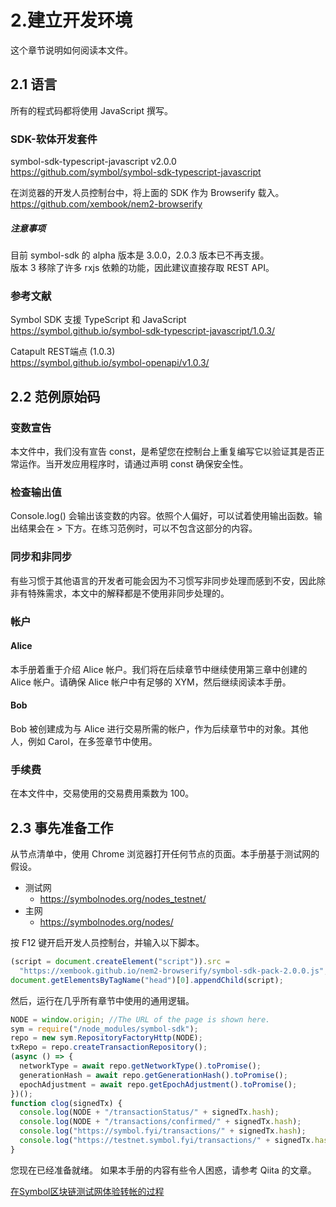 # 2.建立开发环境

这个章节说明如何阅读本文件。

## 2.1 语言

所有的程式码都将使用 JavaScript 撰写。

### SDK-软体开发套件

symbol-sdk-typescript-javascript v2.0.0  
https://github.com/symbol/symbol-sdk-typescript-javascript

在浏览器的开发人员控制台中，将上面的 SDK 作为 Browserify 载入。  
https://github.com/xembook/nem2-browserify

##### 注意事项

目前 symbol-sdk 的 alpha 版本是 3.0.0，2.0.3 版本已不再支援。  
版本 3 移除了许多 rxjs 依赖的功能，因此建议直接存取 REST API。

### 参考文献

Symbol SDK 支援 TypeScript 和 JavaScript  
https://symbol.github.io/symbol-sdk-typescript-javascript/1.0.3/

Catapult REST端点 (1.0.3)  
https://symbol.github.io/symbol-openapi/v1.0.3/

## 2.2 范例原始码

### 变数宣告

本文件中，我们没有宣告 const，是希望您在控制台上重复编写它以验证其是否正常运作。当开发应用程序时，请通过声明 const 确保安全性。

### 检查输出值

Console.log() 会输出该变数的内容。依照个人偏好，可以试着使用输出函数。输出结果会在 > 下方。在练习范例时，可以不包含这部分的内容。

### 同步和非同步

有些习惯于其他语言的开发者可能会因为不习惯写非同步处理而感到不安，因此除非有特殊需求，本文中的解释都是不使用非同步处理的。

### 帐户

#### Alice

本手册着重于介绍 Alice 帐户。我们将在后续章节中继续使用第三章中创建的 Alice 帐户。请确保 Alice 帐户中有足够的 XYM，然后继续阅读本手册。

#### Bob

Bob 被创建成为与 Alice 进行交易所需的帐户，作为后续章节中的对象。其他人，例如 Carol，在多签章节中使用。

### 手续费

在本文件中，交易使用的交易费用乘数为 100。

## 2.3 事先准备工作

从节点清单中，使用 Chrome 浏览器打开任何节点的页面。本手册基于测试网的假设。

- 测试网
  - https://symbolnodes.org/nodes_testnet/
- 主网
  - https://symbolnodes.org/nodes/

按 F12 键开启开发人员控制台，并输入以下脚本。

```js
(script = document.createElement("script")).src =
  "https://xembook.github.io/nem2-browserify/symbol-sdk-pack-2.0.0.js";
document.getElementsByTagName("head")[0].appendChild(script);
```

然后，运行在几乎所有章节中使用的通用逻辑。

```js
NODE = window.origin; //The URL of the page is shown here.
sym = require("/node_modules/symbol-sdk");
repo = new sym.RepositoryFactoryHttp(NODE);
txRepo = repo.createTransactionRepository();
(async () => {
  networkType = await repo.getNetworkType().toPromise();
  generationHash = await repo.getGenerationHash().toPromise();
  epochAdjustment = await repo.getEpochAdjustment().toPromise();
})();
function clog(signedTx) {
  console.log(NODE + "/transactionStatus/" + signedTx.hash);
  console.log(NODE + "/transactions/confirmed/" + signedTx.hash);
  console.log("https://symbol.fyi/transactions/" + signedTx.hash);
  console.log("https://testnet.symbol.fyi/transactions/" + signedTx.hash);
}
```

您现在已经准备就绪。
如果本手册的内容有些令人困惑，请参考 Qiita 的文章。

[在Symbol区块链测试网体验转帐的过程](https://qiita.com/nem_takanobu/items/e2b1f0aafe7a2df0fe1b)
